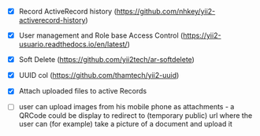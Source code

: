 
- [X] Record ActiveRecord history (https://github.com/nhkey/yii2-activerecord-history)
- [X] User management and Role base Access Control (https://yii2-usuario.readthedocs.io/en/latest/)
- [X] Soft Delete (https://github.com/yii2tech/ar-softdelete)
- [X] UUID col (https://github.com/thamtech/yii2-uuid)
- [X] Attach uploaded files to active Records 
- [ ] user can upload images from his mobile phone as attachments - a QRCode could be display to redirect to (temporary public) url where the user can (for example) take a picture of a document and upload it

